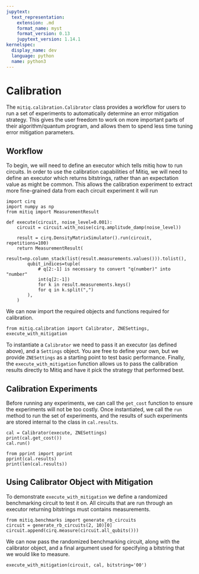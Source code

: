 ```yaml
---
jupytext:
  text_representation:
    extension: .md
    format_name: myst
    format_version: 0.13
    jupytext_version: 1.14.1
kernelspec:
  display_name: dev
  language: python
  name: python3
---
```


# Calibration

The `mitiq.calibration.Calibrator` class provides a workflow for users to run a set of experiments to automatically determine an error mitigation strategy.
This gives the user freedom to work on more important parts of their algorithm/quantum program, and allows them to spend less time tuning error mitigation parameters.


## Workflow

To begin, we will need to define an executor which tells mitiq how to run circuits.
In order to use the calibration capabilities of Mitiq, we will need to define an executor which returns bitstrings, rather than an expectation value as might be common.
This allows the calibration experiment to extract more fine-grained data from each circuit experiment it will run

```{code-cell} ipython3
import cirq
import numpy as np
from mitiq import MeasurementResult
```

```{code-cell} ipython3
def execute(circuit, noise_level=0.001):
    circuit = circuit.with_noise(cirq.amplitude_damp(noise_level))

    result = cirq.DensityMatrixSimulator().run(circuit, repetitions=100)
    return MeasurementResult(
        result=np.column_stack(list(result.measurements.values())).tolist(),
        qubit_indices=tuple(
            # q[2:-1] is necessary to convert "q(number)" into "number"
            int(q[2:-1])
            for k in result.measurements.keys()
            for q in k.split(",")
        ),
    )
```

We can now import the required objects and functions required for calibration.

```{code-cell} ipython3
from mitiq.calibration import Calibrator, ZNESettings, execute_with_mitigation
```

To instantiate a `Calibrator` we need to pass it an executor (as defined above), and a `Settings` object.
You are free to define your own, but we provide `ZNESettings` as a starting point to test basic performance.
Finally, the `execute_with_mitigation` function allows us to pass the calibration results directly to Mitiq and have it pick the strategy that performed best.

## Calibration Experiments

Before running any experiments, we can call the `get_cost` function to ensure the experiments will not be too costly.
Once instantiated, we call the `run` method to run the set of experiments, and the results of such experiments are stored internal to the class in `cal.results`.

```{code-cell} ipython3
cal = Calibrator(execute, ZNESettings)
print(cal.get_cost())
cal.run()
```

```{code-cell} ipython3
from pprint import pprint
pprint(cal.results)
print(len(cal.results))
```

## Using Calibrator Object with Mitigation

To demonstrate `execute_with_mitigation` we define a randomized benchmarking circuit to test it on.
All circuits that are run through an executor returning bitstrings must contains measurements.

```{code-cell} ipython3
from mitiq.benchmarks import generate_rb_circuits
circuit = generate_rb_circuits(2, 10)[0]
circuit.append(cirq.measure(circuit.all_qubits()))
```

We can now pass the randomized benchmarking circuit, along with the calibrator object, and a final argument used for specifying a bitstring that we would like to measure.

```{code-cell} ipython3
execute_with_mitigation(circuit, cal, bitstring='00')
```
